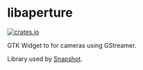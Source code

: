 # libaperture

[![crates.io](https://img.shields.io/crates/v/aperture)](https://crates.io/crates/aperture)

GTK Widget to for cameras using GStreamer.

Library used by [Snapshot](https://gitlab.gnome.org/Incubator/snapshot).
